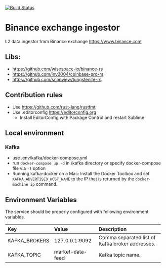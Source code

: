 [![Build Status](https://travis-ci.com/jetl2/binance-ingestor.svg?token=GHtekntqUN4NMBayeZ7i&branch=master)](https://travis-ci.com/jetl2/binance-ingestor)

# Binance exchange ingestor
L2 data ingestor from Binance exchange https://www.binance.com

## Libs:
* https://github.com/wisespace-io/binance-rs
* https://github.com/inv2004/coinbase-pro-rs
* https://github.com/snapview/tungstenite-rs

## Contribution rules
* Use https://github.com/rust-lang/rustfmt
* Use .editorconfig https://editorconfig.org
    * Install EditorConfig with Package Control and restart Sublime

## Local environment
### Kafka
* use .env/kafka/docker-compose.yml
* run `docker-compose up -d` in /kafka directory or specify docker-compose file via `-f` option
* Running kafka-docker on a Mac: Install the Docker Toolbox and set `KAFKA_ADVERTISED_HOST_NAME` to the IP that is returned by the `docker-machine ip` command.

## Environment Variables
The service should be properly configured with following environment variables.

Key | Value | Description
:-- | :-- | :--
KAFKA_BROKERS | 127.0.0.1:9092 | Comma separated list of Kafka broker addresses.
KAFKA_TOPIC | market-data-feed | Kafka topic name.
